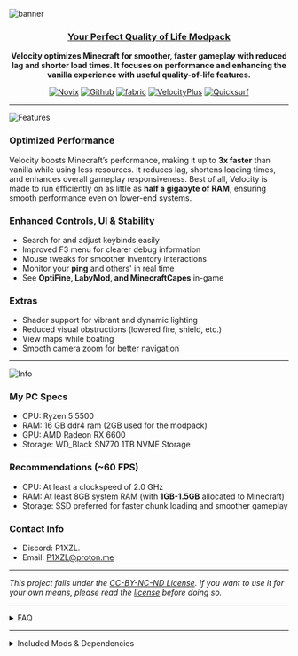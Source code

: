 ![banner](https://cdn.modrinth.com/data/cached_images/f8dd8fbb11ae83509a4ba1be49dfaa94c021e1ed_0.webp)
<center>

### <ins>Your Perfect Quality of Life Modpack</ins>

**Velocity optimizes Minecraft for smoother, faster gameplay with reduced lag and shorter load times. It focuses on performance and enhancing the vanilla experience with useful quality-of-life features.**

[![Novix](https://i.imgur.com/viE7587.png)](https://modrinth.com/user/Novix) 
[![Github](https://i.imgur.com/D7q3qCU.png)](https://github.com/P1XZL/Velocity) 
[![fabric](https://i.imgur.com/4z8jd5p.png)](https://fabricmc.net/)
  [![VelocityPlus](https://i.imgur.com/HcDXRKP.png)](https://modrinth.com/modpack/velocity-plus)
  [![Quicksurf](https://i.imgur.com/mc8HVq3.png)](modrinth.com/modpack/quicksurf)

</center>

---

![Features](https://cdn.modrinth.com/data/cached_images/ae0b4468140fab665e8a46e50bed482931e830a7.png)

### **Optimized Performance**
Velocity boosts Minecraft’s performance, making it up to **3x faster** than vanilla while using less resources. It reduces lag, shortens loading times, and enhances overall gameplay responsiveness. Best of all, Velocity is made to run efficiently on as little as **half a gigabyte of RAM**, ensuring smooth performance even on lower-end systems.

### **Enhanced Controls, UI & Stability**
- Search for and adjust keybinds easily
- Improved F3 menu for clearer debug information
- Mouse tweaks for smoother inventory interactions
- Monitor your **ping** and others' in real time
- See **OptiFine, LabyMod, and MinecraftCapes** in-game

### **Extras**
- Shader support for vibrant and dynamic lighting
- Reduced visual obstructions (lowered fire, shield, etc.)
- View maps while boating
- Smooth camera zoom for better navigation
---
![Info](https://cdn.modrinth.com/data/cached_images/2d8028a4b475d58cb3602d57ebff63775a2af531.png)

### **My PC Specs**
- CPU: Ryzen 5 5500
- RAM: 16 GB ddr4 ram (2GB used for the modpack)
- GPU: AMD Radeon RX 6600
- Storage: WD_Black SN770 1TB NVME Storage

### **Recommendations (~60 FPS)**
- CPU: At least a clockspeed of 2.0 GHz
- RAM: At least 8GB system RAM (with **1GB-1.5GB** allocated to Minecraft)
- Storage: SSD preferred for faster chunk loading and smoother gameplay

### **Contact Info**
- Discord: P1XZL.
- Email: P1XZL@proton.me
---

*This project falls under the [CC-BY-NC-ND License](https://creativecommons.org/licenses/by-nc-nd/4.0/deed.en). If you want to use it for your own means, please read the [license](https://creativecommons.org/licenses/by-nc-nd/4.0/deed.en) before doing so.*

---

<details>
<summary>FAQ</summary>

| Question & Answer |
|---|
| **Q1: How much RAM should I allocate to Velocity?**<br>A minimum of half a gigabyte (512MB) is required, but allocating at least 1GB to 2GB is recommended for the best experience. |
| **Q2: How do I enable/add shaders? Are any included?**<br>No shaders are included by default. To add and enable shaders:<br>1. Press 'O' (or navigate via Settings > Video Settings > Shader Packs...).<br>2. Click the 'Plus' (+) button or 'Open Shader Pack Folder'.<br>3. Download your desired shader pack (e.g., from Modrinth or CurseForge) and place the .zip file in the folder that opens.<br>4. Back in Minecraft, select the shader from the list.<br>5. Click 'Apply' and close the menu. |
| **Q3: Is OptiFine compatible? Do I need it?**<br>No, OptiFine is **not compatible** with this Fabric-based modpack and is not needed. Velocity includes mods like Sodium, Iris, Zoomify, Capes, etc., which provide replacements for most of OptiFine's features (performance boosts, shader support, zoom, cape rendering) and often offer better performance and compatibility within the Fabric ecosystem. |
| **Q4: Can I add other mods to Velocity?**<br>Yes, most Fabric mods compatible with the Minecraft version should work. Velocity aims for high compatibility. However, if you don't want the custom main menu/GUI provided, you can disable or remove the 'FancyMenu' mod from the modpack files. |
| **Q5: My performance isn't as good as expected, what can I try?**<br>• **RAM:** Ensure you've allocated enough RAM (1GB-2GB recommended).<br>• **Storage:** Using an SSD instead of an HDD significantly improves loading times and reduces stutter.<br>• **CPU:** A faster CPU helps with game logic and handling mods.<br>• **GPU:** If you are using demanding shaders, a more powerful GPU will be necessary for good framerates. Consider trying less intensive shaders or disabling them if performance is low.<br>• Check background applications closing unnecessary ones. |
| **Q6: How do I use the zoom feature?**<br>Hold down the 'C' key (by default) to zoom in. While holding 'C', you can use your mouse scroll wheel to adjust the zoom level further. |
| **Q7: Where can I report bugs or ask for help?**<br>You can report bugs or issues on our [GitHub Issues page](https://github.com/P1XZL/Velocity/issues) or contact me directly on Discord: `P1XZL.` |
| **Q8: What makes Velocity different from other performance modpacks?**<br>Velocity focuses on maximizing game performance and responsiveness *without* sacrificing essential visual features, compatibility with other mods, or useful quality-of-life enhancements. It aims to be a well-rounded pack that improves the vanilla experience significantly while remaining stable and user-friendly. |

</details>

---

<details>
<summary>Included Mods & Dependencies</summary>

| Mod Name & Description |
|---|
| [**[EMF] Entity Model Features**](https://modrinth.com/mod/entity-model-features)<br>Allows resource packs to add features like custom animations and emissivity to entity models. |
| [**Lithium**](https://modrinth.com/mod/lithium)<br>Optimizes various game systems (physics, mob AI, block ticking) to improve server performance without changing vanilla behavior. |
| [**Particle Core**](https://modrinth.com/mod/particle-core)<br>Rewrites the particle system for better performance and control. |
| [**Mod Menu**](https://modrinth.com/mod/modmenu)<br>Adds a menu to view installed mods and configure them via Cloth Config. |
| [**Controlling**](https://modrinth.com/mod/controlling)<br>Adds the ability to search for keybinds and identify conflicts. |
| [**Dynamic FPS**](https://modrinth.com/mod/dynamic-fps)<br>Reduces resource usage when Minecraft is idle or minimized, improving performance. |
| [**Stitch (formerly Athena)**](https://modrinth.com/mod/stitch)<br>Optimizes texture stitching for faster resource pack loading. |
| [**ThreadTweak**](https://modrinth.com/mod/threadtweak)<br>Adjusts game thread priorities for potentially smoother performance. |
| [**Konkrete [Fabric]**](https://modrinth.com/mod/konkrete)<br>A shared library used by other Fabric mods. |
| [**BadOptimizations**](https://modrinth.com/mod/badoptimizations)<br>Applies various experimental optimizations to improve performance. |
| [**[ETF] Entity Texture Features**](https://modrinth.com/mod/entitytexturefeatures)<br>Allows resource packs to customize entity textures based on conditions like NBT data. |
| [**ToadLib**](https://modrinth.com/mod/toadlib)<br>A shared library used by other mods from the same developer. |
| [**ServerCore**](https://modrinth.com/mod/servercore)<br>Adds performance improvements and optimizations primarily targeted at servers. |
| [**Sodium Extras**](https://modrinth.com/mod/sodium-extras)<br>Provides additional graphics options for Sodium, like animations and particle toggles. |
| [**Cull Leaves**](https://modrinth.com/mod/cullleaves)<br>Adds culling to leaf blocks for improved performance in forested areas. |
| [**Mindful Loading Info**](https://modrinth.com/mod/mindful-loading-info)<br>Improves the loading screen information display. |
| [**Better Tab**](https://modrinth.com/mod/better-tab)<br>Enhances the player list (Tab menu) with more information and customization. |
| [**ScalableLux**](https://modrinth.com/mod/scalablelux)<br>Optimizes dynamic light rendering for better performance with many light sources. |
| [**Model Gap Fix**](https://modrinth.com/mod/modelfix)<br>Fixes visual gaps that can appear between block models. |
| [**Ksyxis (Krypton Reforged)**](https://modrinth.com/mod/krypton)<br>Optimizes the networking stack for reduced CPU usage and improved performance. |
| [**Remove Reloading Screen**](https://modrinth.com/mod/remove-reloading-screen)<br>Removes the resource reloading screen for faster pack switching. |
| [**Searchables**](https://modrinth.com/mod/searchables)<br>A library that allows other mods to easily implement searchable lists. |
| [**UniLib**](https://modrinth.com/mod/unilib)<br>A shared library used by other Fabric mods. |
| [**Screenshot Viewer [Fabric]**](https://modrinth.com/mod/screenshot-viewer)<br>Adds an in-game screenshot viewer accessible from the main menu. |
| [**Dark Loading Screen**](https://modrinth.com/mod/dark-loading-screen)<br>Changes the Mojang loading screen to a configurable dark theme. |
| [**Zoomify**](https://modrinth.com/mod/zoomify)<br>Adds a configurable zoom key, similar to OptiFine's zoom. |
| [**ModernFix**](https://modrinth.com/mod/modernfix)<br>A collection of performance optimizations and bug fixes for modern Minecraft versions. |
| [**ImmediatelyFast**](https://modrinth.com/mod/immediatelyfast)<br>Optimizes immediate mode rendering calls (like chests, signs) for significant FPS improvements. |
| [**Fabric API**](https://modrinth.com/mod/fabric-api)<br>The core library required for most Fabric mods to function. |
| [**M.R.U**](https://modrinth.com/mod/mru)<br>(Most Recently Used) Adds functionality related to tracking recently used items/blocks, often for other mods. |
| [**Entity Culling**](https://modrinth.com/mod/entityculling)<br>Prevents rendering entities that are not visible or hidden behind blocks, improving performance. |
| [**Sodium Extra**](https://modrinth.com/mod/sodium-extra)<br>Provides additional graphics options for Sodium, such as animations and particle toggles. (Duplicate entry in original list, same description) |
| [**AppleSkin**](https://modrinth.com/mod/appleskin)<br>Adds food saturation and exhaustion information to the HUD. |
| [**Capes**](https://modrinth.com/mod/capes)<br>Adds support for displaying capes from various services (like OptiFine) and custom capes. |
| [**Concurrent Chunk Management Engine (Fabric)**](https://modrinth.com/mod/c2me-fabric)<br>Rewrites chunk generation and loading to be highly parallel, significantly improving performance. |
| [**Fabric Language Kotlin**](https://modrinth.com/mod/fabric-language-kotlin)<br>Allows developers to write Fabric mods using the Kotlin programming language. |
| [**FastQuit**](https://modrinth.com/mod/fastquit)<br>Makes quitting singleplayer worlds much faster by saving in the background. |
| [**TxniLib**](https://modrinth.com/mod/txnilab)<br>A shared library used by other mods. |
| [**FancyMenu**](https://modrinth.com/mod/fancymenu)<br>Allows extensive customization of Minecraft's menus. |
| [**Mouse Tweaks**](https://modrinth.com/mod/mouse-tweaks)<br>Adds useful mouse dragging functionalities for inventory management. |
| [**Bobby**](https://modrinth.com/mod/bobby)<br>Allows rendering chunks beyond the server's view distance by storing them locally. |
| [**CraterLib**](https://modrinth.com/mod/craterlib)<br>A shared library providing utilities for mod developers. |
| [**Melody**](https://modrinth.com/mod/melody)<br>Allows customization of the main menu panorama. |
| [**CraftPresence**](https://modrinth.com/mod/craftpresence)<br>Displays your current Minecraft status and activity in Discord Rich Presence. |
| [**Sodium Options API**](https://modrinth.com/mod/sodium-options-api)<br>A library allowing other mods to add their options to Sodium's video settings screen. |
| [**Sodium Options Mod Compat**](https://modrinth.com/mod/sodium-options-mod-compat)<br>Provides compatibility layers for mods adding options via the Sodium Options API. |
| [**Screenshot to Clipboard**](https://modrinth.com/mod/screenshot-to-clipboard)<br>Adds a keybind to copy screenshots directly to the clipboard. |
| [**Indium**](https://modrinth.com/mod/indium)<br>An addon for Sodium that adds support for the Fabric Rendering API, required by some mods for advanced rendering. |
| [**Reese's Sodium Options**](https://modrinth.com/mod/reeses-sodium-options)<br>Adds even more graphics options and tweaks to the Sodium video settings menu. |
| [**Faster Random**](https://modrinth.com/mod/faster-random)<br>Replaces Minecraft's Random implementation with a faster alternative. |
| [**Enhanced Block Entities**](https://modrinth.com/mod/enhanced-block-entities)<br>Optimizes block entity rendering (chests, signs, etc.) for improved performance, often used with Sodium. |
| [**Sodium**](https://modrinth.com/mod/sodium)<br>A major performance mod that replaces Minecraft's rendering engine for significantly higher FPS. |
| [**Sounds**](https://modrinth.com/mod/sounds)<br>Allows customization of Minecraft sounds through resource packs. |
| [**Sodium Dynamic Lights**](https://modrinth.com/mod/sodium-dynamic-lights)<br>Adds dynamic lighting (e.g., holding a torch lights up the area) for Sodium. |
| [**Clean F3**](https://modrinth.com/mod/cleanf3)<br>Customizes the F3 debug screen to be cleaner and more readable. |
| [**e4mc**](https://modrinth.com/mod/e4mc)<br>(Easier LAN Multiplayer) Allows easy hosting and joining of LAN worlds over the internet without port forwarding. |
| [**Noisium**](https://modrinth.com/mod/noisium)<br>Optimizes Minecraft's noise generation algorithms for faster world generation. |
| [**Iris Shaders**](https://modrinth.com/mod/iris)<br>Adds shader pack support to Minecraft when used alongside Sodium. |
| [**Cubes Without Borders**](https://modrinth.com/mod/cubes-without-borders)<br>Removes the black edge lines around blocks for a cleaner look. |
| [**Your Options Shall Be Respected (YOSBR)**](https://modrinth.com/mod/yosbr)<br>Forces Minecraft to respect certain option settings that sometimes get reset. |
| [**YetAnotherConfigLib (YACL)**](https://modrinth.com/mod/yacl)<br>A library used by many mods to create in-game configuration menus. |
| [**Clumps**](https://modrinth.com/mod/clumps)<br>Groups XP orbs together into larger orbs to reduce lag. |
| [**Cloth Config API**](https://modrinth.com/mod/cloth-config)<br>A widely used library enabling mods to create in-game configuration menus. |
| [**MidnightLib**](https://modrinth.com/mod/midnightlib)<br>A shared library providing common code and APIs for mod developers. |
| [**FerriteCore**](https://modrinth.com/mod/ferrite-core)<br>Reduces Minecraft's memory usage, especially related to block states. |
| [**Fzzy Config**](https://modrinth.com/mod/fzzy-config)<br>A library for creating configuration screens for mods. |
| [**More Chat History**](https://modrinth.com/mod/morechathistory)<br>Increases the amount of chat history stored and accessible in-game. |
| [**Chat Heads**](https://modrinth.com/mod/chat-heads)<br>Shows player heads next to their messages in chat. |
| [**Sodium Shadowy Path Blocks**](https://modrinth.com/mod/sodium-shadowy-path-blocks)<br>Fixes lighting issues with path blocks when using Sodium. |
| [**Resourcify**](https://modrinth.com/mod/resourcify)<br>Allows datapacks and modpacks to easily include resource packs and shader settings. |
| **Structure Essentials**<br>Likely a library or utility mod related to handling game structures (Added via Override JAR). |
| **Cupboard**<br>A library used to store persistent data for mods (Added via Override JAR). |
| **SmoothChunk**<br>Presumably optimizes chunk loading or rendering for smoothness (Added via Override JAR / No Link Found). |
| **GPU Memory Leak Fix**<br>(Assumed Memory Leak Fix) Addresses memory leaks related to texture loading and GPU memory (Added via Override JAR). |
| **Fast Async World Save**<br>Improves world saving performance by making parts of it asynchronous (Added via Override JAR). |
| **Chunk Sending**<br>Likely optimizes how chunk data is sent from the server to the client (Added via Override JAR). |
| **Connectivity**<br>A networking optimization mod aimed at improving connection stability and performance (Added via Override JAR). |
| **Better FPS - Render Distance**<br>Dynamically adjusts render distance based on FPS to maintain smoother gameplay (Added via Override JAR). |
| **Better Chunk Loading**<br>Aims to improve the speed or visual smoothness of chunk loading (Added via Override JAR). |

</details>
